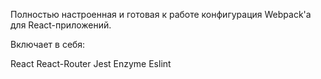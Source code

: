 Полностью настроенная и готовая к работе конфигурация Webpack'а для React-приложений.

Включает в себя:

React
React-Router
Jest
Enzyme
Eslint
